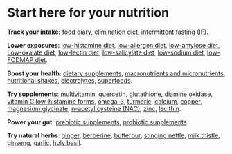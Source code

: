 # Start here for your nutrition

**Track your intake:** 
[food diary](../food-diary/),
[elimination diet](../elimination-diet/),
[intermittent fasting (IF)](../intermittent-fasting/).

**Lower exposures**:
[low-histamine diet](topics/low-histamine-diet/),
[low-allergen diet](topics/low-allergen-diet/),
[low-amylose diet](topics/low-amylose-diet/),
[Low-oxalate diet](topics/low-oxalate-diet/),
[low-lectin diet](topics/low-lectin-diet/),
[low-salicylate diet](topics/low-salicylate-diet/),
[low-sodium diet](topics/low-sodium-diet/),
[low-FODMAP diet](topics/low-fodmap-diet/).

**Boost your health:** 
[dietary supplements](../dietary-supplements/),
[macronutrients and micronutrients](../macronutrients-and-micronutrients/),
[nutritional shakes](../nutritional-shakes/),
[electrolytes](../electrolytes/),
[superfoods](../superfoods/).

**Try supplements**: [multivitamin](../multivitamin/),
[quercetin](../quercetin/),
[glutathione](../glutathione/),
[diamine oxidase](../diamine-oxidase/),
[vitamin C low-histamine forms](../vitamin-c-low-histamine-forms/),
[omega-3](../omega-3/),
[turmeric](../turmeric/),
[calcium](../calcium/),
[copper](../copper/),
[magnesium glycinate](../magnesium-glycinate/),
[n-acetyl cysteine (NAC)](../n-acetyl-cysteine/),
[zinc](../zinc/),
[lecithin](../lecithin/).

**Power your gut:** 
[prebiotic supplements](../prebiotic-supplements/),
[probiotic supplements](../probiotic-supplements/).

**Try natural herbs**: 
[ginger](../ginger/),
[berberine](../berberine/),
[butterbur](../butterbur/),
[stinging nettle](../stinging-nettle/),
[milk thistle](../milk-thistle/),
[ginseng](../ginseng/),
[garlic](../garlic/),
[holy basil](../holy-basil/).
